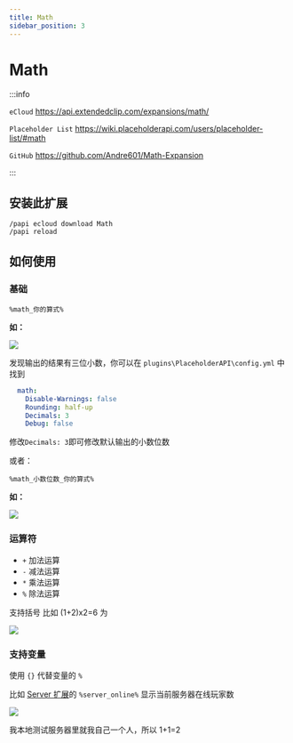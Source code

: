 ```yaml
---
title: Math
sidebar_position: 3
---
```


# Math

:::info

`eCloud` https://api.extendedclip.com/expansions/math/

`Placeholder List` https://wiki.placeholderapi.com/users/placeholder-list/#math

`GitHub` https://github.com/Andre601/Math-Expansion

:::

## 安装此扩展

```text
/papi ecloud download Math
/papi reload
```

## 如何使用

### 基础

```text
%math_你的算式%
```

**如：**

![](_images/Math/1.png)

发现输出的结果有三位小数，你可以在 `plugins\PlaceholderAPI\config.yml` 中找到

```yaml
  math:
    Disable-Warnings: false
    Rounding: half-up
    Decimals: 3
    Debug: false
```

修改`Decimals: 3`即可修改默认输出的小数位数

或者：

```text
%math_小数位数_你的算式%
```

**如：**

![](_images/Math/2.png)

### 运算符

- `+` 加法运算
- `-` 减法运算
- `*` 乘法运算
- `%` 除法运算

支持括号 比如 (1+2)x2=6 为

![](_images/Math/3.png)

### 支持变量

使用 `{}` 代替变量的 `%`

比如 [Server 扩展](https://wiki.placeholderapi.com/users/placeholder-list/#server)的 `%server_online%` 显示当前服务器在线玩家数

![](_images/Math/4.png)

我本地测试服务器里就我自己一个人，所以 1+1=2
